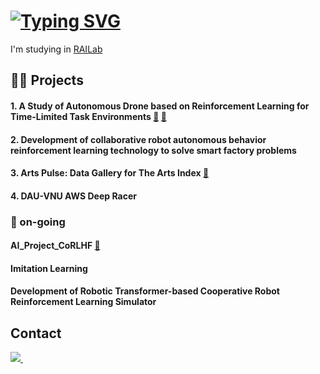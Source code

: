 # [![Typing SVG](https://readme-typing-svg.demolab.com/?lines=HI+there!;This+is+eunjuyummy🐨)](https://git.io/typing-svg)

I'm studying in [RAILab](https://railab.notion.site/RAILab-b0b2706d2d2b45f2b0b8aab681bf1e4f)

<h2>🏄‍♀️ Projects</h2>

#### 1. A Study of Autonomous Drone based on Reinforcement Learning for Time-Limited Task Environments [🔗](https://github.com/eunjuyummy/autonomous-drone-flight-project) [📄](https://github.com/eunjuyummy/autonomous-drone-flight-project)

#### 2. Development of collaborative robot autonomous behavior reinforcement learning technology to solve smart factory problems

#### 3. Arts Pulse: Data Gallery for The Arts Index [🔗](https://github.com/eunjuyummy/Arts_Pulse) 

#### 4. DAU-VNU AWS Deep Racer 

<h3>🏃 on-going</h3>

#### AI_Project_CoRLHF [🔗](https://github.com/eunjuyummy/AI_Project_CoRLHF)

#### Imitation Learning

#### Development of Robotic Transformer-based Cooperative Robot Reinforcement Learning Simulator



<h2>Contact</h2>

<div>
  <a href="mailto:kkkoj4284@donga.ac.kr">
    <img
      src="https://img.shields.io/badge/mail-D14836?style=for-the-badge&logo=gmail&logoColor=white"/>&nbsp
  </a>
</div>


<!--
**eunjuyummy/eunjuyummy** is a ✨ _special_ ✨ repository because its `README.md` (this file) appears on your GitHub profile.

Here are some ideas to get you started:

- 🔭 I’m currently working on ...
- 🌱 I’m currently learning ...
- 👯 I’m looking to collaborate on ...
- 🤔 I’m looking for help with ...
- 💬 Ask me about ...
- 📫 How to reach me: ...
- 😄 Pronouns: ...
- ⚡ Fun fact: ...
-->

